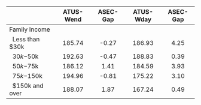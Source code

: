 
|                      |    ATUS-Wend |     ASEC-Gap |    ATUS-Wday |     ASEC-Gap |
| -------------------- | :----------: | :----------: | :----------: | :----------: |
| Family Income        |              |              |              |              |
| &nbsp;&nbsp;Less than $30k |       185.74 |        -0.27 |       186.93 |         4.25 |
| &nbsp;&nbsp;$30k-$50k |       192.63 |        -0.47 |       188.83 |         0.39 |
| &nbsp;&nbsp;$50k-$75k |       186.12 |         1.41 |       184.59 |         3.93 |
| &nbsp;&nbsp;$75k-$150k |       194.96 |        -0.81 |       175.22 |         3.10 |
| &nbsp;&nbsp;$150k and over |       188.07 |         1.87 |       167.24 |         0.49 |


